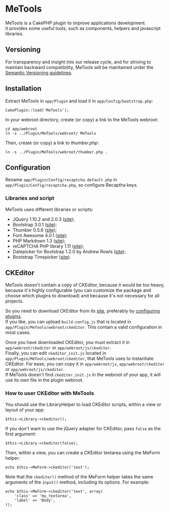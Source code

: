 # MeTools
MeTools is a CakePHP plugin to improve applications development.  
It provides some useful tools, such as components, helpers and javascript libraries.

## Versioning
For transparency and insight into our release cycle, and for striving to maintain backward compatibility, 
MeTools will be maintained under the [Semantic Versioning guidelines](http://semver.org).

## Installation
Extract MeTools in `app/Plugin` and load it in `app/Config/bootstrap.php`:

	CakePlugin::load('MeTools');

In your webroot directory, create (or copy) a link to the MeTools webroot:

	cd app/webroot
	ln -s ../Plugin/MeTools/webroot/ MeTools

Then, create (or copy) a link to *thumber.php*:

	ln -s ../Plugin/MeTools/webroot/thumber.php .

## Configuration
Rename `app/Plugin/Config/recaptcha.default.php` in `app/Plugin/Config/recaptcha.php`, so configure Recaptha keys.

### Libraries and script
MeTools uses different libraries or scripts:

- JQuery 1.10.2 and 2.0.3 ([site](http://jquery.com));
- Bootstrap 3.0.1 ([site](http://getbootstrap.com));
- Thumber 0.5.6 ([site](https://code.google.com/p/phpthumbmaker));
- Font Awesome 4.0.1 ([site](http://fortawesome.github.com/Font-Awesome));
- PHP Markdown 1.3 ([site](http://michelf.ca/projects/php-markdown));
- reCAPTCHA PHP library 1.11 ([site](https://developers.google.com/recaptcha/docs/php));
- Datepicker for Bootstrap 1.2.0 by Andrew Rowls ([site](http://eternicode.github.io/bootstrap-datepicker));
- Bootstrap Timepicker ([site](http://jdewit.github.io/bootstrap-timepicker)).

## CKEditor
MeTools doesn't contain a copy of CKEditor, because it would be too heavy, because it's highly configurable (you 
can customize the package and choose which plugins to download) and because it's not necessary for all projects.

So you need to download CKEditor from its [site](http://ckeditor.com/download), preferably by 
[configuring plugins](http://ckeditor.com/builder).  
If you like, you can upload `build-config.js` 
that is located in `app/Plugin/MeTools/webroot/ckeditor`. This contain a valid configuration in most cases.

Once you have downloaded CKEditor, you must extract it in `app/webroot/ckeditor` or `app/webroot/js/ckeditor`.  
Finally, you can edit `ckeditor_init.js` located in `app/Plugin/MeTools/webroot/ckeditor`, that MeTools uses to 
instantiate CKEditor. For ease, you can copy it in `app/webroot/js`, `app/webroot/ckeditor` or `app/webroot/js/ckeditor`.  
If MeTools doesn't find `ckeditor_init.js` in the webroot of your app, it will use its own file in the plugin webroot.

### How to user CKEditor with MeTools
You should use the LibraryHelper to load CKEditor scripts, within a view or layout of your app:

	$this->Library->ckeditor();

If you don't want to use the jQuery adapter for CKEditor, pass `false` as the first argument:

	$this->Library->ckeditor(false);

Then, within a view, you can create a CKEditor textarea using the MeForm helper:

	echo $this->MeForm->ckeditor('text');

Note that the `ckeditor()` method of the MeForm helper takes the same arguments of the `input()` method, 
including its options. For example:

	echo $this->MeForm->ckeditor('text', array(
		'class'	=> 'my_textarea',
		'label' => 'Body',
	));
